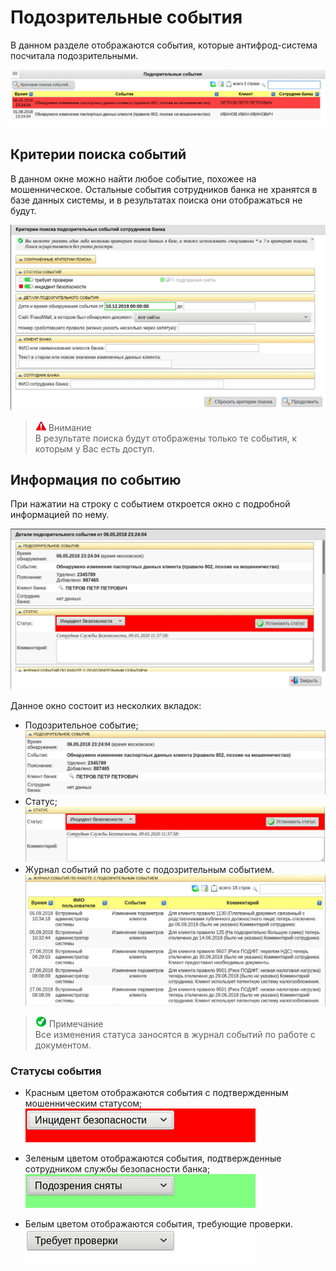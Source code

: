 [1]: /images/alert.png "warning"
[2]: /images/advice.png "note"

# Подозрительные события

В данном разделе отображаются события, которые антифрод-система посчитала подозрительными.

![](/images/suspicious_events.png)

## Критерии поиска событий

В данном окне можно найти любое событие, похожее на мошенническое.
Остальные события сотрудников банка не хранятся в базе данных системы, и в результатах поиска они отображаться не будут.

![search criteria](/images/event_search.png)

>![1] Внимание  
В результате поиска будут отображены только те события, к которым у Вас есть доступ.



## Информация по событию

При нажатии на строку с событием откроется окно с подробной информацией по нему.

![event information](/images/event_info.png)

Данное окно состоит из несколких вкладок:

- Подозрительное событие;  
![suspicious event](/images/suspicious_event.png)
- Статус;  
![event status](/images/event_status.png)
- Журнал событий по работе с подозрительным событием.  
![](/images/event_doc_log.png)

>![2] Примечание  
Все изменения статуса заносятся в журнал событий по работе с документом.

 ### Статусы события

 - Красным цветом отображаются события с подтвержденным
 мошенническим статусом;  
 ![security incident](/images/event_security_incident.png)

 - Зеленым цветом отображаются события, подтвержденные сотрудником службы безопасности банка;  
 ![suspicion removed](/images/event_suspicion_removed.png)

 - Белым цветом отображаются события, требующие проверки.  
 ![requires verification](images/event_requires_verification.png)
